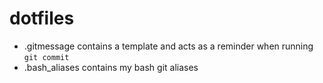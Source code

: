# dotfiles

- .gitmessage contains a template and acts as a reminder when running `git commit`
- .bash_aliases contains my bash git aliases
